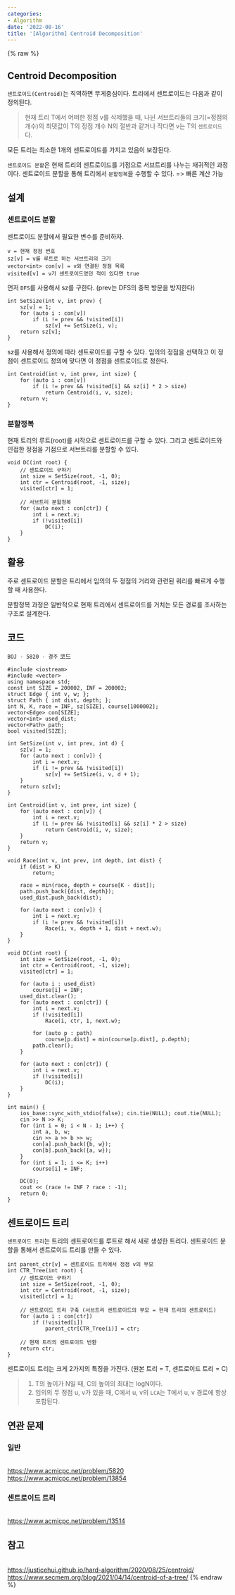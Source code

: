 ```yaml
---
categories:
- Algorithm
date: '2022-08-16'
title: '[Algorithm] Centroid Decomposition'
---
```


{% raw %}
## Centroid Decomposition
`센트로이드(Centroid)`는 직역하면 무게중심이다. 트리에서 센트로이드는 다음과 같이 정의된다.

> 현재 트리 T에서 어떠한 정점 v를 삭제했을 때, 나뉜 서브트리들의 크기(=정점의 개수)의 최댓값이 T의 정점 개수 N의 절반과 같거나 작다면 v는 T의 `센트로이드`다.<br>

모든 트리는 최소한 1개의 센트로이드를 가지고 있음이 보장된다.

`센트로이드 분할`은 현재 트리의 센트로이드를 기점으로 서브트리를 나누는 재귀적인 과정이다. 센트로이드 분할을 통해 트리에서 `분할정복`을 수행할 수 있다. => 빠른 계산 가능

## 설계
### 센트로이드 분할
센트로이드 분할에서 필요한 변수를 준비하자.
```
v = 현재 정점 번호
sz[v] = v를 루트로 하는 서브트리의 크기
vector<int> con[v] = v와 연결된 정점 목록
visited[v] = v가 센트로이드였던 적이 있다면 true
```

먼저 `DFS`를 사용해서 sz를 구한다. (prev는 DFS의 중복 방문을 방지한다)
```
int SetSize(int v, int prev) {
	sz[v] = 1;
	for (auto i : con[v])
		if (i != prev && !visited[i])
			sz[v] += SetSize(i, v);
	return sz[v];
}
```

sz를 사용해서 정의에 따라 센트로이드를 구할 수 있다. 임의의 정점을 선택하고 이 정점이 센트로이드 정의에 맞다면 이 정점을 센트로이드로 정한다.
```
int Centroid(int v, int prev, int size) {
	for (auto i : con[v])
		if (i != prev && !visited[i] && sz[i] * 2 > size)
			return Centroid(i, v, size);
	return v;
}
```

### 분할정복
현재 트리의 루트(root)를 시작으로 센트로이드를 구할 수 있다. 그리고 센트로이드와 인접한 정점을 기점으로 서브트리를 분할할 수 있다.
```
void DC(int root) {
	// 센트로이드 구하기
	int size = SetSize(root, -1, 0);
	int ctr = Centroid(root, -1, size);
	visited[ctr] = 1;

	// 서브트리 분할정복
	for (auto next : con[ctr]) {
		int i = next.v;
		if (!visited[i])
			DC(i);
	}
}
```

## 활용
주로 센트로이드 분할은 트리에서 임의의 두 정점의 거리와 관련된 쿼리를 빠르게 수행할 때 사용한다.

분할정복 과정은 일반적으로 현재 트리에서 센트로이드를 거치는 모든 경로를 조사하는 구조로 설계한다.

## 코드
`BOJ - 5820 - 경주` 코드
```
#include <iostream>
#include <vector>
using namespace std;
const int SIZE = 200002, INF = 200002;
struct Edge { int v, w; };
struct Path { int dist, depth; };
int N, K, race = INF, sz[SIZE], course[1000002];
vector<Edge> con[SIZE];
vector<int> used_dist;
vector<Path> path;
bool visited[SIZE];

int SetSize(int v, int prev, int d) {
	sz[v] = 1;
	for (auto next : con[v]) {
		int i = next.v;
		if (i != prev && !visited[i])
			sz[v] += SetSize(i, v, d + 1);
	}
	return sz[v];
}

int Centroid(int v, int prev, int size) {
	for (auto next : con[v]) {
		int i = next.v;
		if (i != prev && !visited[i] && sz[i] * 2 > size)
			return Centroid(i, v, size);
	}	
	return v;
}

void Race(int v, int prev, int depth, int dist) {
	if (dist > K)
		return;

	race = min(race, depth + course[K - dist]);
	path.push_back({dist, depth});
	used_dist.push_back(dist);
	
	for (auto next : con[v]) {
		int i = next.v;
		if (i != prev && !visited[i])
			Race(i, v, depth + 1, dist + next.w);
	}
}

void DC(int root) {
	int size = SetSize(root, -1, 0);
	int ctr = Centroid(root, -1, size);
	visited[ctr] = 1;

	for (auto i : used_dist)
		course[i] = INF;
	used_dist.clear();
	for (auto next : con[ctr]) {
		int i = next.v;
		if (!visited[i])
			Race(i, ctr, 1, next.w);

		for (auto p : path)
			course[p.dist] = min(course[p.dist], p.depth);
		path.clear();
	}

	for (auto next : con[ctr]) {
		int i = next.v;
		if (!visited[i])
			DC(i);
	}
}

int main() {
	ios_base::sync_with_stdio(false); cin.tie(NULL); cout.tie(NULL);
	cin >> N >> K;
	for (int i = 0; i < N - 1; i++) {
		int a, b, w;
		cin >> a >> b >> w;
		con[a].push_back({b, w});
		con[b].push_back({a, w});
	}
	for (int i = 1; i <= K; i++)
		course[i] = INF;

	DC(0);
	cout << (race != INF ? race : -1);
	return 0;
}
```

## 센트로이드 트리
`센트로이드 트리`는 트리의 센트로이드를 루트로 해서 새로 생성한 트리다. 센트로이드 분할을 통해서 센트로이드 트리를 만들 수 있다.
```
int parent_ctr[v] = 센트로이드 트리에서 정점 v의 부모
int CTR_Tree(int root) {
	// 센트로이드 구하기
	int size = SetSize(root, -1, 0);
	int ctr = Centroid(root, -1, size);
	visited[ctr] = 1;

	// 센트로이드 트리 구축 (서브트리 센트로이드의 부모 = 현재 트리의 센트로이드)
	for (auto i : con[ctr])
		if (!visited[i])
			parent_ctr[CTR_Tree(i)] = ctr;

	// 현재 트리의 센트로이드 반환
	return ctr;
}
```

센트로이드 트리는 크게 2가지의 특징을 가진다. (원본 트리 = T, 센트로이드 트리 = C)
> 1. T의 높이가 N일 때, C의 높이의 최대는 logN이다.<br>
> 2. 임의의 두 정점 u, v가 있을 때, C에서 u, v의 `LCA`는 T에서 u, v 경로에 항상 포함된다.<br>

## 연관 문제
### 일반
<br>https://www.acmicpc.net/problem/5820
<br>https://www.acmicpc.net/problem/13854

### 센트로이드 트리
<br>https://www.acmicpc.net/problem/13514

## 참고
<br>https://justicehui.github.io/hard-algorithm/2020/08/25/centroid/
<br>https://www.secmem.org/blog/2021/04/14/centroid-of-a-tree/
{% endraw %}